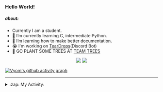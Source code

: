 ### Hello World!

##### about:
- Currently I am a student.
- 🌱 I’m currently learning C, intermediate Python.
- 🌱 I’m learning how to make better documentation.
- 😭 I'm working on [TearDrops](https://github.com/Vyvy-vi/TearDrops)(Discord Bot)
- 🌱 GO PLANT SOME TREES AT [TEAM TREES](https://teamtrees.org/)

<p align="center">
  <a href="https://twitter.com/Vyvy_viM"><img target="_blank" src="https://img.shields.io/badge/twitter%20@Vyvy_viM-0D95E8?style=for-the-badge&logo=twitter&logoColor=white"/></a> 
  <a href="https://vyvy-vi.github.io/portfolio"><img target="_blank" src="https://img.shields.io/badge/-I%27m_craving_for_open_source-green?style=for-the-badge&logo=github&logoColor=black"/></a> 
</p>

[![Vyom's github activity graph](https://activity-graph.herokuapp.com/graph?username=Vyvy-vi)](https://github.com/ashutosh00710/github-readme-activity-graph)

---
<details>
  <summary>:zap: My Activity:</summary>
  
<!--START_SECTION:waka-->
**I'm a Night 🦉** 

```text
🌞 Morning    43 commits     █░░░░░░░░░░░░░░░░░░░░░░░░   6.9% 
🌆 Daytime    134 commits    █████░░░░░░░░░░░░░░░░░░░░   21.51% 
🌃 Evening    239 commits    █████████░░░░░░░░░░░░░░░░   38.36% 
🌙 Night      207 commits    ████████░░░░░░░░░░░░░░░░░   33.23%

```
📅 **I'm Most Productive on Sunday** 

```text
Monday       70 commits     ██░░░░░░░░░░░░░░░░░░░░░░░   11.24% 
Tuesday      92 commits     ███░░░░░░░░░░░░░░░░░░░░░░   14.77% 
Wednesday    96 commits     ███░░░░░░░░░░░░░░░░░░░░░░   15.41% 
Thursday     82 commits     ███░░░░░░░░░░░░░░░░░░░░░░   13.16% 
Friday       44 commits     █░░░░░░░░░░░░░░░░░░░░░░░░   7.06% 
Saturday     86 commits     ███░░░░░░░░░░░░░░░░░░░░░░   13.8% 
Sunday       153 commits    ██████░░░░░░░░░░░░░░░░░░░   24.56%

```


📊 **This Week I Spent My Time On** 

```text
🔥 Editors: 
Vim                      5 hrs 1 min         ████████████████████████░   97.03% 
VS Code                  9 mins              ░░░░░░░░░░░░░░░░░░░░░░░░░   2.97%

🐱‍💻 Projects: 
TEC-welcome-bot          4 hrs 23 mins       █████████████████████░░░░   84.68% 
TEC-Discord-Automation   29 mins             ██░░░░░░░░░░░░░░░░░░░░░░░   9.59% 
vyvy-vi-appreciates      9 mins              ░░░░░░░░░░░░░░░░░░░░░░░░░   2.97% 
api                      8 mins              ░░░░░░░░░░░░░░░░░░░░░░░░░   2.75%

```


 Last Updated on 15/09/2021
<!--END_SECTION:waka-->
</details>
